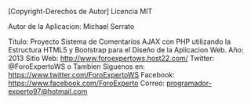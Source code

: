 [Copyright-Derechos de Autor] Licencia MIT

 
Autor de la Aplicacion: Michael Serrato

Titulo: Proyecto Sistema de Comentarios AJAX con PHP utilizando la Estructura HTML5 y Bootstrap para el Diseño de la Aplicacion Web. 
Año: 2013
Sitio Web: http://www.foroexpertows.host22.com/
Twitter: @ForoExpertoWS o Tambien Siguenos en: https://www.twitter.com/ForoExpertoWS
Facebook: https://www.facebook.com/ForoExperto
Correo: programador-experto97@hotmail.com
